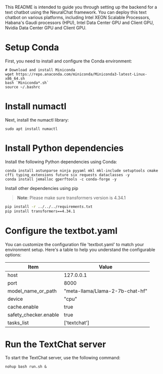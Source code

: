 This README is intended to guide you through setting up the backend for a text chatbot using the NeuralChat framework. You can deploy this text chatbot on various platforms, including Intel XEON Scalable Processors, Habana's Gaudi processors (HPU), Intel Data Center GPU and Client GPU, Nvidia Data Center GPU and Client GPU.


# Setup Conda

First, you need to install and configure the Conda environment:

```shell
# Download and install Miniconda
wget https://repo.anaconda.com/miniconda/Miniconda3-latest-Linux-x86_64.sh
bash `Miniconda*.sh`
source ~/.bashrc
```

# Install numactl

Next, install the numactl library:

```shell
sudo apt install numactl
```

# Install Python dependencies

Install the following Python dependencies using Conda:

```shell
conda install astunparse ninja pyyaml mkl mkl-include setuptools cmake cffi typing_extensions future six requests dataclasses -y
conda install jemalloc gperftools -c conda-forge -y
```

Install other dependencies using pip

>**Note**: Please make sure transformers version is 4.34.1
```bash
pip install -r ../../../requirements.txt
pip install transformers==4.34.1
```

# Configure the textbot.yaml

You can customize the configuration file 'textbot.yaml' to match your environment setup. Here's a table to help you understand the configurable options:

|  Item              | Value                                      |
| ------------------- | --------------------------------------- |
| host                | 127.0.0.1                              |
| port                | 8000                                   |
| model_name_or_path  | "meta-llama/Llama-2-7b-chat-hf"        |
| device              | "cpu"                                  |
| cache.enable        | true                                  |
| safety_checker.enable | true                                |
| tasks_list          | ['textchat']                           |



# Run the TextChat server
To start the TextChat server, use the following command:

```shell
nohup bash run.sh &
```
